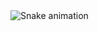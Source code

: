 <img src="https://raw.githubusercontent.com/itsgourav19/itsgourav19/output/snake.svg" alt="Snake animation" />
